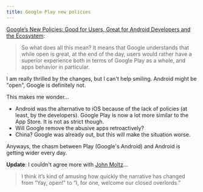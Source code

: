 ```yaml
---
title: Google Play new policies
---
```


[Google’s New Policies: Good for Users, Great for Android Developers and the Ecosystem](http://blog.inner-active.com/2013/08/googles-new-policies-good-for-users-great-for-android-developers-and-the-ecosystem/):

> So what does all this mean? It means that Google understands that while open is great, at the end of the day, users would rather have a superior experience both in terms of Google Play as a whole, and apps behavior in particular.

I am really thrilled by the changes, but I can't help smiling. Android might be "open", Google is definitely not.

This makes me wonder…

* Android was the alternative to iOS because of the lack of policies (at least, by the developers). Google Play is now a lot more similar to the App Store. It is not as strict though.
* Will Google remove the abusive apps retroactively?
* China? Google was already out, but this will make the situation worse.

Anyways, the chasm between Play (Google's Android) and Android is getting wider every day.

**Update**: I couldn't agree more with [John Moltz](http://verynicewebsite.net/2013/08/open-always-loses/)...

> I think it’s kind of amusing how quickly the narrative has changed from “Yay, open!” to “I, for one, welcome our closed overlords.”
